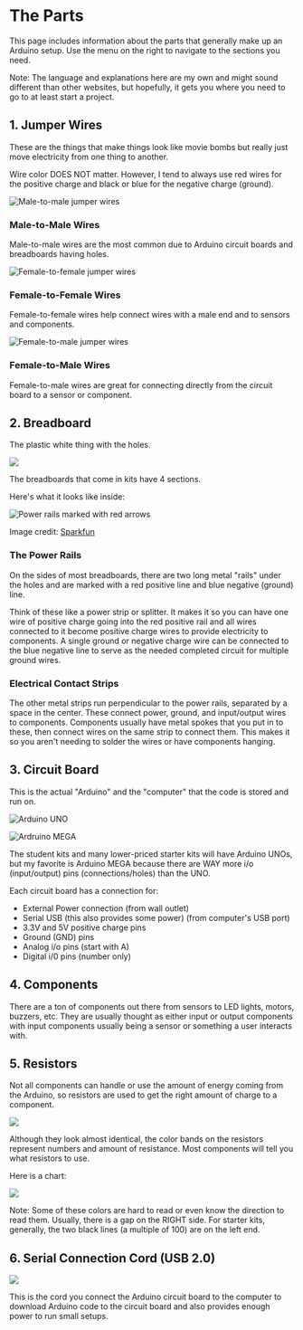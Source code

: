 # The Parts

This page includes information about the parts that generally make up an Arduino setup. Use the menu on the right to navigate to the sections you need.

Note: The language and explanations here are my own and might sound different than other websites, but hopefully, it gets you where you need to go to at least start a project.

## 1. Jumper Wires

These are the things that make things look like movie bombs but really just move electricity from one thing to another.

Wire color DOES NOT matter. However, I tend to always use red wires for the positive charge and black or blue for the negative charge \(ground\).

![Male-to-male jumper wires](../.gitbook/assets/image%20%28303%29.png)

### Male-to-Male Wires

Male-to-male wires are the most common due to Arduino circuit boards and breadboards having holes.

![Female-to-female jumper wires](../.gitbook/assets/image%20%28292%29.png)

### Female-to-Female Wires

Female-to-female wires help connect wires with a male end and to sensors and components.

![Female-to-male jumper wires](../.gitbook/assets/image%20%28300%29.png)

### Female-to-Male Wires

Female-to-male wires are great for connecting directly from the circuit board to a sensor or component.

## 2. Breadboard

The plastic white thing with the holes.

![](../.gitbook/assets/image%20%28272%29.png)

The breadboards that come in kits have 4 sections.

Here's what it looks like inside:

![Power rails marked with red arrows](../.gitbook/assets/image%20%28275%29.png)

Image credit: [Sparkfun](https://learn.sparkfun.com/tutorials/how-to-use-a-breadboard/all)

### The Power Rails

On the sides of most breadboards, there are two long metal "rails" under the holes and are marked with a red positive line and blue negative \(ground\) line. 

Think of these like a power strip or splitter. It makes it so you can have one wire of positive charge going into the red positive rail and all wires connected to it become positive charge wires to provide electricity to components. A single ground or negative charge wire can be connected to the blue negative line to serve as the needed completed circuit for multiple ground wires.

### Electrical Contact Strips

The other metal strips run perpendicular to the power rails, separated by a space in the center. These connect power, ground, and input/output wires to components. Components usually have metal spokes that you put in to these, then connect wires on the same strip to connect them. This makes it so you aren't needing to solder the wires or have components hanging.

## 3. Circuit Board

This is the actual "Arduino" and the "computer" that the code is stored and run on.

![Arduino UNO](../.gitbook/assets/image%20%28273%29.png)

![Ardruino MEGA](../.gitbook/assets/image%20%28270%29.png)

The student kits and many lower-priced starter kits will have Arduino UNOs, but my favorite is Arduino MEGA because there are WAY more i/o \(input/output\) pins \(connections/holes\) than the UNO.

Each circuit board has a connection for:

* External Power connection \(from wall outlet\)
* Serial USB \(this also provides some power\) \(from computer's USB port\)
* 3.3V and 5V positive charge pins
* Ground \(GND\) pins
* Analog i/o pins \(start with A\)
* Digital i/0 pins \(number only\)

## 4. Components

There are a ton of components out there from sensors to LED lights, motors, buzzers, etc. They are usually thought as either input or output components with input components usually being a sensor or something a user interacts with.

## 5. Resistors

Not all components can handle or use the amount of energy coming from the Arduino, so resistors are used to get the right amount of charge to a component.

![](../.gitbook/assets/image%20%28271%29.png)

Although they look almost identical, the color bands on the resistors represent numbers and amount of resistance. Most components will tell you what resistors to use.

Here is a chart:

![](../.gitbook/assets/image%20%28274%29.png)

Note: Some of these colors are hard to read or even know the direction to read them. Usually, there is a gap on the RIGHT side. For starter kits, generally, the two black lines \(a multiple of 100\) are on the left end.

## 6. Serial Connection Cord \(USB 2.0\)

![](../.gitbook/assets/image%20%28276%29.png)

This is the cord you connect the Arduino circuit board to the computer to download Arduino code to the circuit board and also provides enough power to run small setups.

